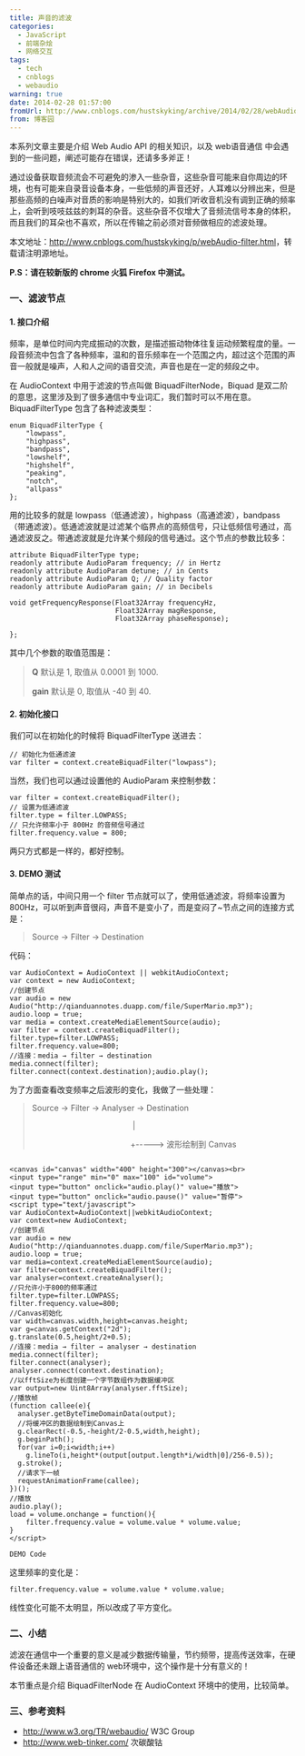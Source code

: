 ```yaml
---
title: 声音的滤波
categories:
  - JavaScript
  - 前端杂烩
  - 网络交互
tags:
  - tech
  - cnblogs
  - webaudio
warning: true
date: 2014-02-28 01:57:00
fromUrl: http://www.cnblogs.com/hustskyking/archive/2014/02/28/webAudio-filter.html
from: 博客园
---
```



<p>本系列文章主要是介绍 Web Audio API 的相关知识，以及 web语音通信 中会遇到的一些问题，阐述可能存在错误，还请多多斧正！</p>
<p>通过设备获取音频流会不可避免的渗入一些杂音，这些杂音可能来自你周边的环境，也有可能来自录音设备本身，一些低频的声音还好，人耳难以分辨出来，但是那些高频的白噪声对音质的影响是特别大的，如我们听收音机没有调到正确的频率上，会听到吱吱兹兹的刺耳的杂音。这些杂音不仅增大了音频流信号本身的体积，而且我们的耳朵也不喜欢，所以在传输之前必须对音频做相应的滤波处理。</p>
<p>本文地址：<a href="http://www.cnblogs.com/hustskyking/p/webAudio-filter.html">http://www.cnblogs.com/hustskyking/p/webAudio-filter.html</a>，转载请注明源地址。</p>
<p><strong>P.S：请在较新版的 chrome 火狐 Firefox 中测试。</strong></p>
<h3>一、滤波节点</h3>
<h4>1. 接口介绍</h4>
<p>频率，是单位时间内完成振动的次数，是描述振动物体往复运动频繁程度的量。一段音频流中包含了各种频率，温和的音乐频率在一个范围之内，超过这个范围的声音一般就是噪声，人和人之间的语音交流，声音也是在一定的频段之中。</p>
<p>在 AudioContext 中用于滤波的节点叫做 BiquadFilterNode，Biquad 是双二阶的意思，这里涉及到了很多通信中专业词汇，我们暂时可以不用在意。BiquadFilterType 包含了各种滤波类型：</p>

```
enum BiquadFilterType {
    "lowpass",
    "highpass",
    "bandpass",
    "lowshelf",
    "highshelf",
    "peaking",
    "notch",
    "allpass"
};

```

<p>用的比较多的就是 lowpass（低通滤波），highpass（高通滤波），bandpass（带通滤波）。低通滤波就是过滤某个临界点的高频信号，只让低频信号通过，高通滤波反之。带通滤波就是允许某个频段的信号通过。这个节点的参数比较多：</p>

```
attribute BiquadFilterType type;
readonly attribute AudioParam frequency; // in Hertz
readonly attribute AudioParam detune; // in Cents
readonly attribute AudioParam Q; // Quality factor
readonly attribute AudioParam gain; // in Decibels

void getFrequencyResponse(Float32Array frequencyHz,
                          Float32Array magResponse,
                          Float32Array phaseResponse);

};

```

<p>其中几个参数的取值范围是：</p>
<blockquote>
<p><strong>Q</strong> 默认是 1, 取值从 0.0001 到 1000.</p>
<p><strong>gain</strong> 默认是 0, 取值从 -40 到 40.</p>
</blockquote>
<h4>2. 初始化接口</h4>
<p>我们可以在初始化的时候将 BiquadFilterType 送进去：</p>

```
// 初始化为低通滤波
var filter = context.createBiquadFilter("lowpass");

```

<p>当然，我们也可以通过设置他的 AudioParam 来控制参数：</p>

```
var filter = context.createBiquadFilter();
// 设置为低通滤波
filter.type = filter.LOWPASS;
// 只允许频率小于 800Hz 的音频信号通过
filter.frequency.value = 800;

```

<p>两只方式都是一样的，都好控制。</p>
<h4>3. DEMO 测试</h4>
<p>简单点的话，中间只用一个 filter 节点就可以了，使用低通滤波，将频率设置为 800Hz，可以听到声音很闷，声音不是变小了，而是变闷了~节点之间的连接方式是：</p>
<blockquote>
<p>Source -&gt; Filter -&gt; Destination</p>
</blockquote>
<p>代码：</p>

```
var AudioContext = AudioContext || webkitAudioContext;
var context = new AudioContext;
//创建节点
var audio = new Audio("http://qianduannotes.duapp.com/file/SuperMario.mp3");
audio.loop = true;
var media = context.createMediaElementSource(audio);
var filter = context.createBiquadFilter();
filter.type=filter.LOWPASS;
filter.frequency.value=800;
//连接：media → filter → destination
media.connect(filter);
filter.connect(context.destination);audio.play();

```

<p>为了方面查看改变频率之后波形的变化，我做了一些处理：</p>
<blockquote>
<p>Source -&gt; Filter -&gt; Analyser -&gt; Destination</p>
<p>&nbsp; &nbsp; &nbsp; &nbsp; &nbsp; &nbsp; &nbsp; &nbsp; &nbsp; &nbsp; &nbsp; &nbsp; &nbsp; &nbsp; &nbsp; &nbsp; &nbsp; &nbsp; &nbsp; &nbsp; &nbsp; &nbsp; &nbsp;|</p>
<p>&nbsp; &nbsp; &nbsp; &nbsp; &nbsp; &nbsp; &nbsp; &nbsp; &nbsp; &nbsp; &nbsp; &nbsp; &nbsp; &nbsp; &nbsp; &nbsp; &nbsp; &nbsp; &nbsp; &nbsp; &nbsp; &nbsp; +-----&gt; 波形绘制到 Canvas</p>
</blockquote>

```

<canvas id="canvas" width="400" height="300"></canvas><br>
<input type="range" min="0" max="100" id="volume">
<input type="button" onclick="audio.play()" value="播放">
<input type="button" onclick="audio.pause()" value="暂停">
<script type="text/javascript">
var AudioContext=AudioContext||webkitAudioContext;
var context=new AudioContext;
//创建节点
var audio = new Audio("http://qianduannotes.duapp.com/file/SuperMario.mp3");
audio.loop = true;
var media=context.createMediaElementSource(audio);
var filter=context.createBiquadFilter();
var analyser=context.createAnalyser();
//只允许小于800的频率通过
filter.type=filter.LOWPASS;
filter.frequency.value=800;
//Canvas初始化
var width=canvas.width,height=canvas.height;
var g=canvas.getContext("2d");
g.translate(0.5,height/2+0.5);
//连接：media → filter → analyser → destination
media.connect(filter);
filter.connect(analyser);
analyser.connect(context.destination);
//以fftSize为长度创建一个字节数组作为数据缓冲区
var output=new Uint8Array(analyser.fftSize);
//播放帧
(function callee(e){
  analyser.getByteTimeDomainData(output);
  //将缓冲区的数据绘制到Canvas上
  g.clearRect(-0.5,-height/2-0.5,width,height);
  g.beginPath();
  for(var i=0;i<width;i++)
    g.lineTo(i,height*(output[output.length*i/width|0]/256-0.5));
  g.stroke();
  //请求下一帧
  requestAnimationFrame(callee);
})();
//播放
audio.play();
load = volume.onchange = function(){
    filter.frequency.value = volume.value * volume.value;
}
</script>

DEMO Code
```

<p>这里频率的变化是：</p>

```
filter.frequency.value = volume.value * volume.value;

```

<p>线性变化可能不太明显，所以改成了平方变化。</p>
<h3>二、小结</h3>
<p>滤波在通信中一个重要的意义是减少数据传输量，节约频带，提高传送效率，在硬件设备还未跟上语音通信的 web环境中，这个操作是十分有意义的！</p>
<p>本节重点是介绍 BiquadFilterNode 在 AudioContext 环境中的使用，比较简单。</p>
<h3>三、参考资料</h3>
<ul>
<li><a href="http://www.w3.org/TR/webaudio/" target="_blank">http://www.w3.org/TR/webaudio/</a> W3C Group</li>
<li><a href="http://www.web-tinker.com/" target="_blank">http://www.web-tinker.com/</a> 次碳酸钴</li>
</ul>

